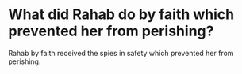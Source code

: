 # What did Rahab do by faith which prevented her from perishing?

Rahab by faith received the spies in safety which prevented her from perishing.
